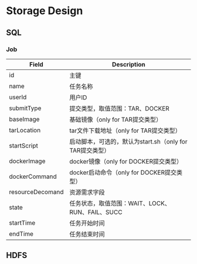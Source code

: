 # Storage Design

## SQL

### Job

| Field            | Description                            |
| ---------------- | -------------------------------------- |
| id               | 主键                                     |
| name             | 任务名称                                   |
| userId           | 用户ID                                   |
| submitType       | 提交类型，取值范围：TAR、DOCKER                   |
| baseImage        | 基础镜像（only for TAR提交类型）                 |
| tarLocation      | tar文件下载地址（only for TAR提交类型）            |
| startScript      | 启动脚本，可选的，默认为start.sh（only for TAR提交类型） |
| dockerImage      | docker镜像（only for DOCKER提交类型）          |
| dockerCommand    | docker启动命令（only for DOCKER提交类型）        |
| resourceDecomand | 资源需求字段                                 |
| state            | 任务状态，取值范围：WAIT、LOCK、RUN、FAIL、SUCC      |
| startTime        | 任务开始时间                                 |
| endTime          | 任务结束时间                                 |


## HDFS